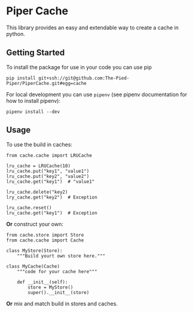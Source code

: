 # Piper Cache

This library provides an easy and extendable way to create a cache in python.

## Getting Started

To install the package for use in your code you can use pip
```
pip install git+ssh://git@github.com:The-Pied-Piper/PiperCache.git#egg=cache
```

For local development you can use `pipenv` (see pipenv documentation for how to install pipenv):
```
pipenv install --dev
```

## Usage
To use the build in caches:
```python3
from cache.cache import LRUCache

lru_cache = LRUCache(10)
lru_cache.put("key1", "value1")
lru_cache.put("key2", "value2")
lru_cache.get("key1")  # "value1"

lru_cache.delete("key2)
lry_cache.get("key2")  # Exception

lru_cache.reset()
lru_cache.get("key1")  # Exception
```

**Or** construct your own:
```python3
from cache.store import Store
from cache.cache import Cache

class MyStore(Store):
    """Build yourt own store here."""

class MyCache(Cache)
    """code for your cache here"""

    def __init__(self):
        store = MyStore()
        super().__init__(store)
```

**Or** mix and match build in stores and caches.
